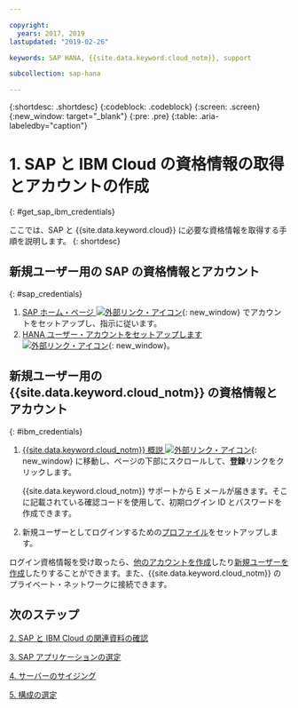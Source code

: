 ```yaml
---

copyright:
  years: 2017, 2019
lastupdated: "2019-02-26"

keywords: SAP HANA, {{site.data.keyword.cloud_notm}}, support

subcollection: sap-hana

---
```


{:shortdesc: .shortdesc}
{:codeblock: .codeblock}
{:screen: .screen}
{:new_window: target="_blank"}
{:pre: .pre}
{:table: .aria-labeledby="caption"}


# 1. SAP と IBM Cloud の資格情報の取得とアカウントの作成
{: #get_sap_ibm_credentials}

ここでは、SAP と {{site.data.keyword.cloud}} に必要な資格情報を取得する手順を説明します。
{: shortdesc}

## 新規ユーザー用の SAP の資格情報とアカウント
{: #sap_credentials}

1. [SAP ホーム・ページ ![外部リンク・アイコン](../icons/launch-glyph.svg "外部リンク・アイコン")](https://www.sap.com/){: new_window} でアカウントをセットアップし、指示に従います。
2. [HANA ユーザー・アカウントをセットアップします ![外部リンク・アイコン](../icons/launch-glyph.svg "外部リンク・アイコン")](https://help.sap.com/viewer/6b94445c94ae495c83a19646e7c3fd56/2.0.00/en-US/c0555f0bbb5710148faabb0a6e35c457){: new_window}。

## 新規ユーザー用の {{site.data.keyword.cloud_notm}} の資格情報とアカウント
{: #ibm_credentials}

1. [{{site.data.keyword.cloud_notm}} 概説 ![外部リンク・アイコン](../icons/launch-glyph.svg "外部リンク・アイコン")](https://www.ibm.com/cloud/get-started){: new_window} に移動し、ページの下部にスクロールして、**登録**リンクをクリックします。

   {{site.data.keyword.cloud_notm}} サポートから E メールが届きます。そこに記載されている確認コードを使用して、初期ログイン ID とパスワードを作成できます。

2. 新規ユーザーとしてログインするための[プロファイル](/docs/account?topic=account-usersettings#profile-photo)をセットアップします。

ログイン資格情報を受け取ったら、[他のアカウントを作成](/docs/customer-portal?topic=customer-portal-getting-started#getting-started)したり[新規ユーザーを作成](/docs/customer-portal?topic=customer-portal-getting-started#users-permissions)したりすることができます。また、{{site.data.keyword.cloud_notm}} のプライベート・ネットワークに接続できます。

## 次のステップ

  [2. SAP と IBM Cloud の関連資料の確認](/docs/infrastructure/sap-hana?topic=sap-hana-review_doc#review_doc)

  [3. SAP アプリケーションの選定](/docs/infrastructure/sap-hana?topic=sap-hana-3-determining-your-sap-applications#3-determining-your-sap-applications)

  [4. サーバーのサイジング](/docs/infrastructure/sap-hana?topic=sap-hana-size_the_server#size_the_server)

  [5. 構成の選定](/docs/infrastructure/sap-hana?topic=sap-hana-determine_configuration#determine_configuration)
